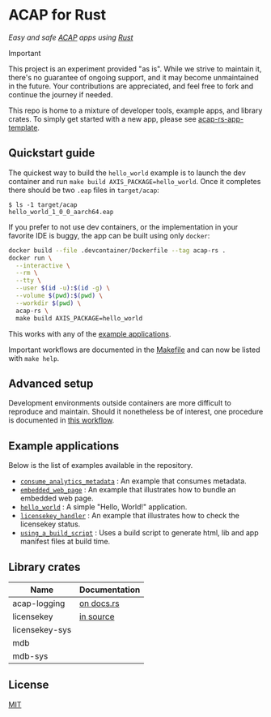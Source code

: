 # ACAP for Rust

_Easy and safe [ACAP] apps using [Rust]_

> [!IMPORTANT]
> This project is an experiment provided "as is".
> While we strive to maintain it, there's no guarantee of ongoing support, and it may become unmaintained in the future.
> Your contributions are appreciated, and feel free to fork and continue the journey if needed.

This repo is home to a mixture of developer tools, example apps, and library crates.
To simply get started with a new app, please see [acap-rs-app-template](https://github.com/AxisCommunications/acap-rs-app-template).

## Quickstart guide

The quickest way to build the `hello_world` example is to launch the dev container and run `make build AXIS_PACKAGE=hello_world`.
Once it completes there should be two `.eap` files in `target/acap`:

```console
$ ls -1 target/acap
hello_world_1_0_0_aarch64.eap
```

If you prefer to not use dev containers, or the implementation in your favorite IDE is buggy, the app can be built using only `docker`:

```sh
docker build --file .devcontainer/Dockerfile --tag acap-rs .
docker run \
  --interactive \
  --rm \
  --tty \
  --user $(id -u):$(id -g) \
  --volume $(pwd):$(pwd) \
  --workdir $(pwd) \
  acap-rs \
  make build AXIS_PACKAGE=hello_world
```

This works with any of the [example applications](#example-applications).

Important workflows are documented in the [Makefile](./Makefile) and can now be listed with `make help`.

## Advanced setup
Development environments outside containers are more difficult to reproduce and maintain.
Should it nonetheless be of interest, one procedure is documented in [this workflow](.github/workflows/on-host-workflow.yml).

## Example applications

Below is the list of examples available in the repository.

* [`consume_analytics_metadata`](apps/consume_analytics_metadata/src/main.rs)
: An example that consumes metadata.
* [`embedded_web_page`](apps/embedded_web_page/src/main.rs)
: An example that illustrates how to bundle an embedded web page.
* [`hello_world`](apps/hello_world/src/main.rs)
: A simple "Hello, World!" application.
* [`licensekey_handler`](apps/licensekey_handler/src/main.rs)
: An example that illustrates how to check the licensekey status.
* [`using_a_build_script`](apps/using_a_build_script/src/main.rs)
: Uses a build script to generate html, lib and app manifest files at build time.

## Library crates

| Name           | Documentation                                                   |
|----------------|-----------------------------------------------------------------|
| acap-logging   | [on docs.rs](https://docs.rs/acap-logging/latest/acap_logging/) |
| licensekey     | [in source](crates/licensekey/src/lib.rs)                       |
| licensekey-sys |                                                                 |
| mdb            |                                                                 |
| mdb-sys        |                                                                 |

## License

[MIT](LICENSE)

[ACAP]: https://axiscommunications.github.io/acap-documentation/
[Rust]: https://doc.rust-lang.org/
